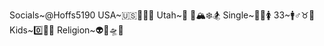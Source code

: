 Socials~@Hoffs5190
USA~🇺🇸🫡🤘💪
Utah~🌄 🚵🏔️❄️🏂
Single~🥹👀🚺
33~🚹♂️♉🐂
Kids~0️⃣👶🍼
Religion~👽👾🛸👻

<!---
Hoffs5190/Hoffs5190 is a ✨ special ✨ repository because its `README.md` (this file) appears on your GitHub profile.
You can click the Preview link to take a look at your changes.
--->
